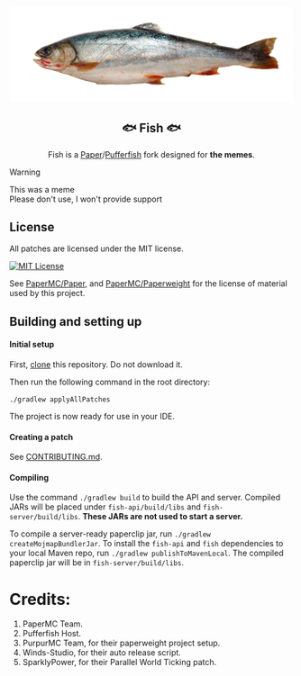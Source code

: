 <div align="center">

<img src="assets/fish-banner.png" alt="Jellyfish" width="600">

## 🐟 Fish 🐟
Fish is a [Paper](https://github.com/PaperMC/Paper)/[Pufferfish](https://github.com/pufferfish-gg/Pufferfish/) fork designed for **the memes**.


</div>

> [!WARNING]
> This was a meme \
> Please don't use, I won't provide support

## License
All patches are licensed under the MIT license.

[![MIT License](https://img.shields.io/github/license/PurpurMC/Purpur?&logo=github)](LICENSE)

See [PaperMC/Paper](https://github.com/PaperMC/Paper), and [PaperMC/Paperweight](https://github.com/PaperMC/paperweight) for the license of material used by this project.

## Building and setting up

#### Initial setup
First, <u>clone</u> this repository. Do not download it.

Then run the following command in the root directory:

```
./gradlew applyAllPatches
```

The project is now ready for use in your IDE.

#### Creating a patch

See [CONTRIBUTING.md](CONTRIBUTING.md).

#### Compiling

Use the command `./gradlew build` to build the API and server. Compiled JARs
will be placed under `fish-api/build/libs` and `fish-server/build/libs`.
**These JARs are not used to start a server.**

To compile a server-ready paperclip jar, run `./gradlew createMojmapBundlerJar`.
To install the `fish-api` and `fish` dependencies to your local Maven repo, run `./gradlew publishToMavenLocal`. The compiled paperclip jar will be in `fish-server/build/libs`.

# Credits:

1. PaperMC Team.
2. Pufferfish Host.
3. PurpurMC Team, for their paperweight project setup.
4. Winds-Studio, for their auto release script.
5. SparklyPower, for their Parallel World Ticking patch.
